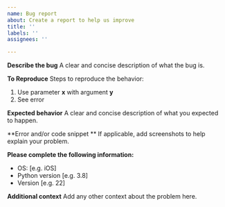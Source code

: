 ```yaml
---
name: Bug report
about: Create a report to help us improve
title: ''
labels: ''
assignees: ''

---
```


**Describe the bug**
A clear and concise description of what the bug is.

**To Reproduce**
Steps to reproduce the behavior:
1. Use parameter **x** with argument **y**
2. See error

**Expected behavior**
A clear and concise description of what you expected to happen.

**Error and/or code snippet **
If applicable, add screenshots to help explain your problem.

**Please complete the following information:**
 - OS: [e.g. iOS]
 - Python version [e.g. 3.8]
 - Version [e.g. 22]


**Additional context**
Add any other context about the problem here.
